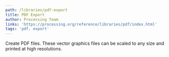 ```yaml
---
path: /libraries/pdf-export
title: PDF Export
author: Processing Team
links: 'https://processing.org/reference/libraries/pdf/index.html'
tags: 'pdf, export'
---
```

Create PDF files. These vector graphics files can be scaled to any size and printed at high resolutions.
